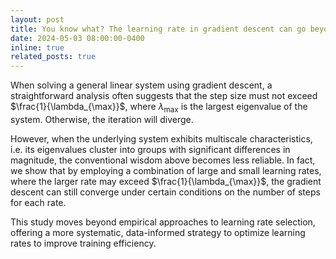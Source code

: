 ```yaml
---
layout: post
title: You know what? The learning rate in gradient descent can go beyond the largest eigenvalue!
date: 2024-05-03 08:00:00-0400
inline: true
related_posts: true
---
```


When solving a general linear system using gradient descent, a straightforward analysis often suggests that the step size must not exceed $\frac{1}{\lambda_{\max}}$, where $\lambda_{\max}$ is the largest eigenvalue of the system. Otherwise, the iteration will diverge.

However, when the underlying system exhibits multiscale characteristics, i.e. its eigenvalues cluster into groups with significant differences in magnitude, the conventional wisdom above becomes less reliable. In fact, we show that by employing a combination of large and small learning rates, where the larger rate may exceed $\frac{1}{\lambda_{\max}}$,  the gradient descent can still converge under certain conditions on the number of steps for each rate.

This study moves beyond empirical approaches to learning rate selection, offering a more systematic, data-informed strategy to optimize learning rates to improve training efficiency.
